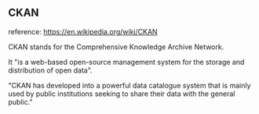 CKAN
--------------

reference: https://en.wikipedia.org/wiki/CKAN

CKAN stands for the Comprehensive Knowledge Archive Network.

It "is a web-based open-source management system for the storage and distribution of open data".

"CKAN has developed into a powerful data catalogue system that is mainly used by
public institutions seeking to share their data with the general public."
